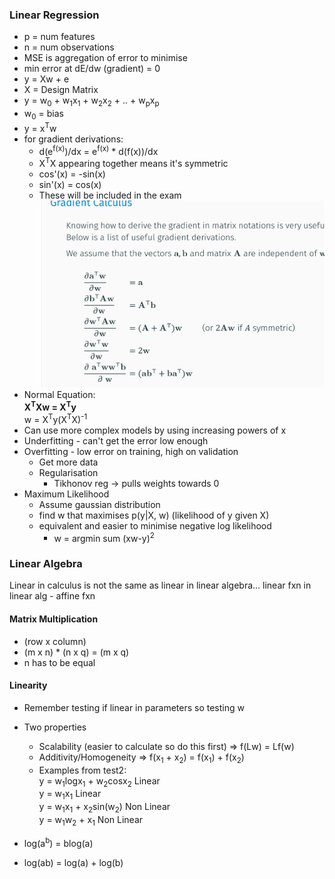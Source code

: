 ### Linear Regression

* p = num features
* n = num observations
* MSE is aggregation of error to minimise
* min error at dE/dw (gradient) = 0 
* y = Xw + e  
* X = Design Matrix
* y = w<sub>0</sub> + w<sub>1</sub>x<sub>1</sub> + w<sub>2</sub>x<sub>2</sub> + .. + w<sub>p</sub>x<sub>p</sub>
* w<sub>0</sub> = bias
* y = x<sup>T</sup>w
* for gradient derivations:
  * d(e<sup>f(x)</sup>)/dx = e<sup>f(x)</sup> * d(f(x))/dx  
  * X<sup>T</sup>X appearing together means it's symmetric
  * cos'(x) = -sin(x)
  * sin'(x) = cos(x)
  * These will be included in the exam 
  ![alt text](https://github.com/evebyrne/5C16/blob/master/notes/gradient_calc.png)
* Normal Equation:  
   **X<sup>T</sup>Xw = X<sup>T</sup>y**  
   w = X<sup>T</sup>y(X<sup>T</sup>X)<sup>-1</sup>
* Can use more complex models by using increasing powers of x
* Underfitting - can't get the error low enough
* Overfitting - low error on training, high on validation
  * Get more data
  * Regularisation
    * Tikhonov reg -> pulls weights towards 0 
* Maximum Likelihood
  * Assume gaussian distribution
  * find w that maximises p(y|X, w) (likelihood of y given X)
  * equivalent and easier to minimise negative log likelihood
    * w = argmin sum (xw-y)<sup>2</sup>

### Linear Algebra
Linear in calculus is not the same as linear in linear algebra...
linear fxn in linear alg - affine fxn
#### Matrix Multiplication

* (row x column)
* (m x n) * (n x q) = (m x q)
* n has to be equal 

#### Linearity
* Remember testing if linear in parameters so testing w 
* Two properties
  * Scalability (easier to calculate so do this first) => f(Lw) = Lf(w)
  * Additivity/Homogeneity => f(x<sub>1</sub> + x<sub>2</sub>) = f(x<sub>1</sub>) + f(x<sub>2</sub>)
  * Examples from test2:  
  y = w<sub>1</sub>logx<sub>1</sub> + w<sub>2</sub>cosx<sub>2</sub> Linear  
  y = w<sub>1</sub>x<sub>1</sub> Linear  
  y = w<sub>1</sub>x<sub>1</sub> + x<sub>2</sub>sin(w<sub>2</sub>) Non Linear  \
  y = w<sub>1</sub>w<sub>2</sub> + x<sub>1</sub> Non Linear
  
* log(a<sup>b</sup>) = blog(a)
* log(ab) = log(a) + log(b)

  
